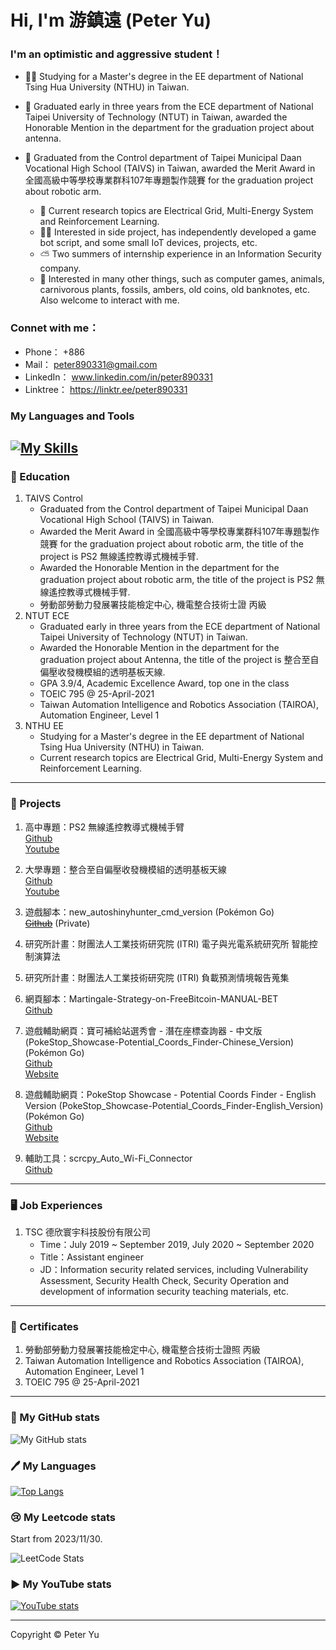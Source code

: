 # Hi, I'm 游鎮遠 (Peter Yu)

### I'm an optimistic and aggressive student！ 

- 👨‍🎓 Studying for a Master's degree in the EE department of National Tsing Hua University (NTHU) in Taiwan.
- 🥇 Graduated early in three years from the ECE department of National Taipei University of Technology (NTUT) in Taiwan, awarded the Honorable Mention in the department for the graduation project about antenna.
- 🦾 Graduated from the Control department of Taipei Municipal Daan Vocational High School (TAIVS) in Taiwan, awarded the Merit Award in 全國高級中等學校專業群科107年專題製作競賽 for the graduation project about robotic arm.

   - 📖 Current research topics are Electrical Grid, Multi-Energy System and Reinforcement Learning.
   - 👷‍♂️ Interested in side project, has independently developed a game bot script, and some small IoT devices, projects, etc.
   - ⛅ Two summers of internship experience in an Information Security company.
   - 🐲 Interested in many other things, such as computer games, animals, carnivorous plants, fossils, ambers, old coins, old banknotes, etc. Also welcome to interact with me.

### Connet with me：
- Phone：    +886
- Mail：     peter890331@gmail.com
- LinkedIn： www.linkedin.com/in/peter890331
- Linktree： https://linktr.ee/peter890331

### My Languages and Tools
[![My Skills](https://skillicons.dev/icons?i=py,pytorch,cpp,pycharm,vscode,matlab,latex,anaconda,git,github,arduino,html,js&theme=light)](https://skillicons.dev)
---
### 🤡 Education
1. TAIVS Control
   - Graduated from the Control department of Taipei Municipal Daan Vocational High School (TAIVS) in Taiwan.
   - Awarded the Merit Award in 全國高級中等學校專業群科107年專題製作競賽 for the graduation project about robotic arm, the title of the project is PS2 無線遙控教導式機械手臂.
   - Awarded the Honorable Mention in the department for the graduation project about robotic arm, the title of the project is PS2 無線遙控教導式機械手臂.
   - 勞動部勞動力發展署技能檢定中心, 機電整合技術士證 丙級
2. NTUT ECE
   - Graduated early in three years from the ECE department of National Taipei University of Technology (NTUT) in Taiwan.
   - Awarded the Honorable Mention in the department for the graduation project about Antenna, the title of the project is 整合至自偏壓收發機模組的透明基板天線.
   - GPA 3.9/4, Academic Excellence Award, top one in the class
   - TOEIC 795 @ 25-April-2021
   - Taiwan Automation Intelligence and Robotics Association (TAIROA), Automation Engineer, Level 1    
3. NTHU EE
   - Studying for a Master's degree in the EE department of National Tsing Hua University (NTHU) in Taiwan.      
   - Current research topics are Electrical Grid, Multi-Energy System and Reinforcement Learning.
---
### 💾 Projects
1. 高中專題：PS2 無線遙控教導式機械手臂      
   [Github][1]      
   [Youtube][2]
   
   [1]: https://github.com/peter890331/PS2-Wireless-Remote-Control-Teachable-Robotic-Arm.git
   [2]: https://youtu.be/B3R5VX4Qshs
   
2. 大學專題：整合至自偏壓收發機模組的透明基板天線      
   [Github][3]      
   [Youtube][4]

   [3]: https://github.com/peter890331/Transparent-Substrate-Antennas-Integrating-to-Self-Biased-Transceiver-Modules.git    
   [4]: https://youtu.be/ptymVCwnhSs
   
3. 遊戲腳本：new_autoshinyhunter_cmd_version (Pokémon Go)      
   ~~[Github][5]~~ (Private)

   [5]: https://github.com/peter890331/new_autoshinyhunter_cmd_version
   
4. 研究所計畫：財團法人工業技術研究院 (ITRI) 電子與光電系統研究所 智能控制演算法      
5. 研究所計畫：財團法人工業技術研究院 (ITRI) 負載預測情境報告蒐集       
6. 網頁腳本：Martingale-Strategy-on-FreeBitcoin-MANUAL-BET      
   [Github][7]

   [7]: https://github.com/peter890331/Martingale-Strategy-on-FreeBitcoin-MANUAL-BET
   
7. 遊戲輔助網頁：寶可補給站選秀會 - 潛在座標查詢器 - 中文版 (PokeStop_Showcase-Potential_Coords_Finder-Chinese_Version) (Pokémon Go)      
   [Github][8]      
   [Website][9]      

   [8]: https://github.com/peter890331/PokeStop_Showcase-Potential_Coords_Finder-Chinese_Version
   [9]: https://peter890331.github.io/PokeStop_Showcase-Potential_Coords_Finder-Chinese_Version/

8. 遊戲輔助網頁：PokeStop Showcase - Potential Coords Finder - English Version (PokeStop_Showcase-Potential_Coords_Finder-English_Version) (Pokémon Go)      
   [Github][10]      
   [Website][11]      

   [10]: https://github.com/peter890331/PokeStop_Showcase-Potential_Coords_Finder-English_Version
   [11]: https://peter890331.github.io/PokeStop_Showcase-Potential_Coords_Finder-English_Version/

9. 輔助工具：scrcpy_Auto_Wi-Fi_Connector      
    [Github][12]

    [12]: https://github.com/peter890331/scrcpy_Auto_Wi-Fi_Connector

---
### 🖥️ Job Experiences
1. TSC 德欣寰宇科技股份有限公司
   - Time：July 2019 ~ September 2019, July 2020 ~ September 2020
   - Title：Assistant engineer
   - JD：Information security related services, including Vulnerability Assessment, Security Health Check, Security Operation and development of information security teaching materials, etc.
---
### 📑 Certificates
1. 勞動部勞動力發展署技能檢定中心, 機電整合技術士證照 丙級
2. Taiwan Automation Intelligence and Robotics Association (TAIROA), Automation Engineer, Level 1
3. TOEIC 795 @ 25-April-2021

---
### 📰 My GitHub stats
![My GitHub stats](http://github-readme-stats.vercel.app/api?username=peter890331)


### 🖊️ My Languages
[![Top Langs](https://github-readme-stats.vercel.app/api/top-langs/?username=peter890331&hide_progress=true&hide=jupyter%20notebook)](https://github.com/anuraghazra/github-readme-stats)
<!--[![Top Langs](https://github-readme-stats.vercel.app/api/top-langs/?username=peter890331&hide=jupyter%20notebook)](https://github.com/anuraghazra/github-readme-stats)-->

### 😢 My Leetcode stats
Start from 2023/11/30.

![LeetCode Stats](https://leetcard.jacoblin.cool/peter890331?theme=wtf&font=Bai%20Jamjuree)

### ▶️ My YouTube stats
[![YouTube stats](https://youtube-stats-card.vercel.app/api?channelid=UC2oCjrdTp4FmuKjJ-Ej-rtA)](https://www.youtube.com/channel/UC2oCjrdTp4FmuKjJ-Ej-rtA)


---
Copyright © Peter Yu
